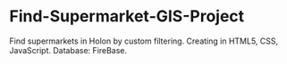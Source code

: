 # Find-Supermarket-GIS-Project
Find supermarkets in Holon by custom filtering.
Creating in HTML5, CSS, JavaScript.
Database: FireBase.


